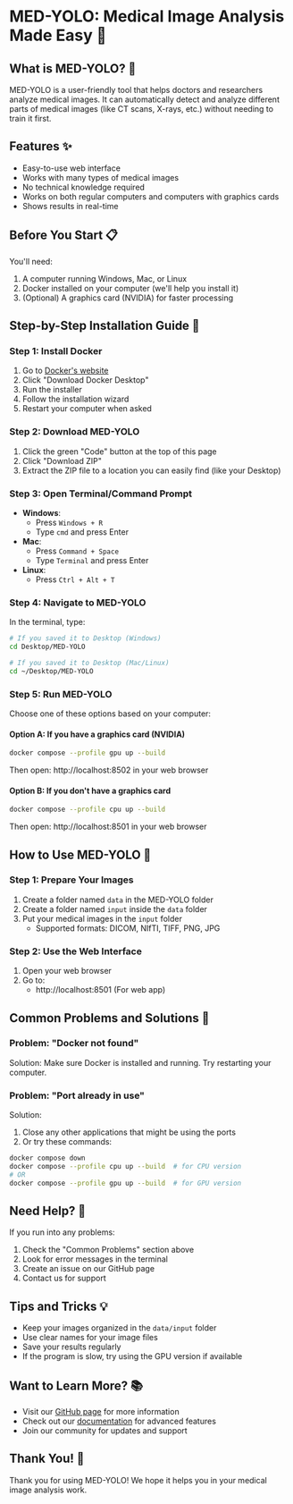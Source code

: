 # MED-YOLO: Medical Image Analysis Made Easy 🏥

## What is MED-YOLO? 🤔
MED-YOLO is a user-friendly tool that helps doctors and researchers analyze medical images. It can automatically detect and analyze different parts of medical images (like CT scans, X-rays, etc.) without needing to train it first.

## Features ✨
- Easy-to-use web interface
- Works with many types of medical images
- No technical knowledge required
- Works on both regular computers and computers with graphics cards
- Shows results in real-time

## Before You Start 📋
You'll need:
1. A computer running Windows, Mac, or Linux
2. Docker installed on your computer (we'll help you install it)
3. (Optional) A graphics card (NVIDIA) for faster processing

## Step-by-Step Installation Guide 🚀

### Step 1: Install Docker
1. Go to [Docker's website](https://www.docker.com/products/docker-desktop)
2. Click "Download Docker Desktop"
3. Run the installer
4. Follow the installation wizard
5. Restart your computer when asked

### Step 2: Download MED-YOLO
1. Click the green "Code" button at the top of this page
2. Click "Download ZIP"
3. Extract the ZIP file to a location you can easily find (like your Desktop)

### Step 3: Open Terminal/Command Prompt
- **Windows**: 
  - Press `Windows + R`
  - Type `cmd` and press Enter
- **Mac**: 
  - Press `Command + Space`
  - Type `Terminal` and press Enter
- **Linux**: 
  - Press `Ctrl + Alt + T`

### Step 4: Navigate to MED-YOLO
In the terminal, type:
```bash
# If you saved it to Desktop (Windows)
cd Desktop/MED-YOLO

# If you saved it to Desktop (Mac/Linux)
cd ~/Desktop/MED-YOLO
```

### Step 5: Run MED-YOLO
Choose one of these options based on your computer:

#### Option A: If you have a graphics card (NVIDIA)
```bash
docker compose --profile gpu up --build
```
Then open: http://localhost:8502 in your web browser

#### Option B: If you don't have a graphics card
```bash
docker compose --profile cpu up --build
```
Then open: http://localhost:8501 in your web browser

## How to Use MED-YOLO 🎯

### Step 1: Prepare Your Images
1. Create a folder named `data` in the MED-YOLO folder
2. Create a folder named `input` inside the `data` folder
3. Put your medical images in the `input` folder
   - Supported formats: DICOM, NIfTI, TIFF, PNG, JPG

### Step 2: Use the Web Interface
1. Open your web browser
2. Go to:
   - http://localhost:8501 (For web app)


## Common Problems and Solutions 🔧

### Problem: "Docker not found"
Solution: Make sure Docker is installed and running. Try restarting your computer.

### Problem: "Port already in use"
Solution: 
1. Close any other applications that might be using the ports
2. Or try these commands:
```bash
docker compose down
docker compose --profile cpu up --build  # for CPU version
# OR
docker compose --profile gpu up --build  # for GPU version
```


## Need Help? 🤝
If you run into any problems:
1. Check the "Common Problems" section above
2. Look for error messages in the terminal
3. Create an issue on our GitHub page
4. Contact us for support

## Tips and Tricks 💡
- Keep your images organized in the `data/input` folder
- Use clear names for your image files
- Save your results regularly
- If the program is slow, try using the GPU version if available

## Want to Learn More? 📚
- Visit our [GitHub page](https://github.com/sumit-ai-ml/MED-YOLO) for more information
- Check out our [documentation](https://github.com/sumit-ai-ml/MED-YOLO/wiki) for advanced features
- Join our community for updates and support

## Thank You! 🙏
Thank you for using MED-YOLO! We hope it helps you in your medical image analysis work.
